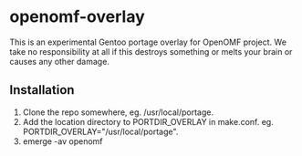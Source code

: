 openomf-overlay
===============

This is an experimental Gentoo portage overlay for OpenOMF project. We take no responsibility
at all if this destroys something or melts your brain or causes any other damage.

Installation
------------

1. Clone the repo somewhere, eg. /usr/local/portage.
2. Add the location directory to PORTDIR_OVERLAY in make.conf. eg. PORTDIR_OVERLAY="/usr/local/portage".
3. emerge -av openomf
